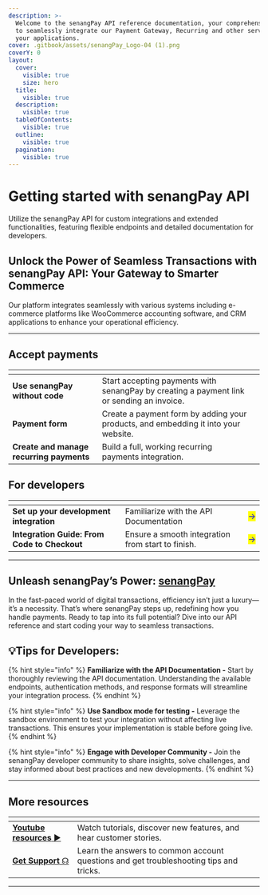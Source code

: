 ```yaml
---
description: >-
  Welcome to the senangPay API reference documentation, your comprehensive guide
  to seamlessly integrate our Payment Gateway, Recurring and other services into
  your applications.
cover: .gitbook/assets/senangPay_Logo-04 (1).png
coverY: 0
layout:
  cover:
    visible: true
    size: hero
  title:
    visible: true
  description:
    visible: true
  tableOfContents:
    visible: true
  outline:
    visible: true
  pagination:
    visible: true
---
```


# Getting started with senangPay API

Utilize the senangPay API for custom integrations and extended functionalities, featuring flexible endpoints and detailed documentation for developers.



## Unlock the Power of Seamless Transactions with senangPay API: Your Gateway to Smarter Commerce  <a href="#unlock-the-power-of-seamless-transactions-with-doku-api-your-gateway-to-smarter-commerce" id="unlock-the-power-of-seamless-transactions-with-doku-api-your-gateway-to-smarter-commerce"></a>

Our platform integrates seamlessly with various systems including e-commerce platforms like WooCommerce accounting software, and CRM applications to enhance your operational efficiency.



***

## Accept payments



<table data-view="cards"><thead><tr><th></th><th></th><th></th></tr></thead><tbody><tr><td><strong>Use senangPay without code</strong></td><td>Start accepting payments with senangPay by creating a payment link or sending an invoice.</td><td></td></tr><tr><td><strong>Payment form</strong></td><td>Create a payment form by adding your products, and embedding it into your website.</td><td></td></tr><tr><td><strong>Create and manage recurring payments</strong></td><td>Build a full, working recurring payments integration.</td><td></td></tr></tbody></table>

## For developers <a href="#ready-to-transform-the-way-you-transact-lets-make-it-happen-with-dokus-api" id="ready-to-transform-the-way-you-transact-lets-make-it-happen-with-dokus-api"></a>

<table data-view="cards"><thead><tr><th></th><th></th><th></th></tr></thead><tbody><tr><td><strong>Set up your development integration</strong> </td><td>Familiarize with the API Documentation</td><td><mark style="color:blue;">-></mark></td></tr><tr><td><strong>Integration Guide: From Code to Checkout</strong></td><td>Ensure a smooth integration from start to finish.</td><td><mark style="color:blue;">-></mark></td></tr></tbody></table>



***

## Unleash senangPay’s Power: [senangPay](https://www.senangpay.my/)

In the fast-paced world of digital transactions, efficiency isn’t just a luxury—it’s a necessity. That’s where senangPay steps up, redefining how you handle payments. Ready to tap into its full potential? Dive into our API reference and start coding your way to seamless transactions.



## 💡**Tips for Developers:**

{% hint style="info" %}
**Familiarize with the API Documentation -** Start by thoroughly reviewing the API documentation. Understanding the available endpoints, authentication methods, and response formats will streamline your integration process.
{% endhint %}

{% hint style="info" %}
**Use Sandbox mode for testing -** Leverage the sandbox environment to test your integration without affecting live transactions. This ensures your implementation is stable before going live.
{% endhint %}

{% hint style="info" %}
**Engage with Developer Community -** Join the senangPay developer community to share insights, solve challenges, and stay informed about best practices and new developments.
{% endhint %}



***



## More resources

<table data-view="cards"><thead><tr><th></th><th></th><th></th></tr></thead><tbody><tr><td><a href="https://www.youtube.com/@senangpayofficial"><strong>Youtube resources</strong> ▶</a></td><td>Watch tutorials, discover new features, and hear customer stories.</td><td></td></tr><tr><td><a href="https://senangpay.my/frequently-ask-question/"><strong>Get Support</strong> ☊</a></td><td>Learn the answers to common account questions and get troubleshooting tips and tricks.</td><td></td></tr></tbody></table>





***

